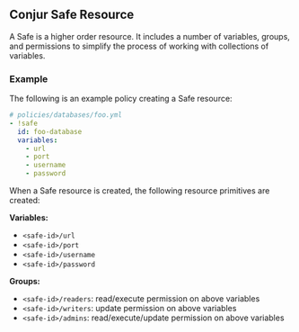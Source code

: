 ## Conjur Safe Resource

A Safe is a higher order resource. It includes a number of variables, groups, and permissions to simplify the process of working with collections of variables.


### Example
The following is an example policy creating a Safe resource:
```yml
# policies/databases/foo.yml
- !safe
  id: foo-database
  variables:
    - url
    - port
    - username
    - password
```
When a Safe resource is created, the following resource primitives are created:

**Variables:**
- `<safe-id>/url`
- `<safe-id>/port`
- `<safe-id>/username`
- `<safe-id>/password`

**Groups:**
- `<safe-id>/readers`: read/execute permission on above variables
- `<safe-id>/writers`: update permission on above variables
- `<safe-id>/admins`: read/execute/update permission on above variables
